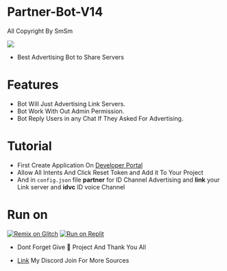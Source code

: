 # Partner-Bot-V14
All Copyright By SmSm

<img src = "https://discord.c99.nl/widget/theme-2/349942964904001546.png"></div>

- Best Advertising Bot to Share Servers



# Features 
- Bot Will Just Advertising Link Servers.
- Bot Work With Out Admin Permission.
- Bot Reply Users in any Chat If They Asked For Advertising.

# Tutorial
- First Create Application On [Developer Portal](https://discord.com/developers)
- Allow All Intents And Click Reset Token and Add it To Your Project
- And in ``config.json`` file **partner** for ID Channel Advertising and **link** your Link server and **idvc** ID voice Channel


# Run on
[![Remix on Glitch](https://cdn.glitch.com/2703baf2-b643-4da7-ab91-7ee2a2d00b5b%2Fremix-button.svg)](https://glitch.com/edit/#!/import/github/https://github.com/DEVSMSM/Partner-Bot-V14/https://github.com/DEVSMSM/Partner-Bot-V14)
[![Run on Replit](https://replit.com/badge/github/DEVSMSM/Partner-Bot-V14)](https://replit.com/new/github/DEVSMSM/Partner-Bot-V14)


- Dont Forget Give 🌟 Project And Thank You All


- [Link](https://discord.gg/yjsCnwdfGK) My Discord Join For More Sources
